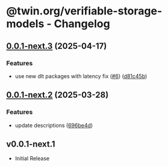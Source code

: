 # @twin.org/verifiable-storage-models - Changelog

## [0.0.1-next.3](https://github.com/twinfoundation/verifiable-storage/compare/verifiable-storage-models-v0.0.1-next.2...verifiable-storage-models-v0.0.1-next.3) (2025-04-17)


### Features

* use new dlt packages with latency fix ([#6](https://github.com/twinfoundation/verifiable-storage/issues/6)) ([d81c45b](https://github.com/twinfoundation/verifiable-storage/commit/d81c45bce035864a41bbd498815169d7257fbcb8))

## [0.0.1-next.2](https://github.com/twinfoundation/verifiable-storage/compare/verifiable-storage-models-v0.0.1-next.1...verifiable-storage-models-v0.0.1-next.2) (2025-03-28)


### Features

* update descriptions ([696be4d](https://github.com/twinfoundation/verifiable-storage/commit/696be4d253183375d4c96e5b74eca0c814fe2fd1))

## v0.0.1-next.1

- Initial Release

